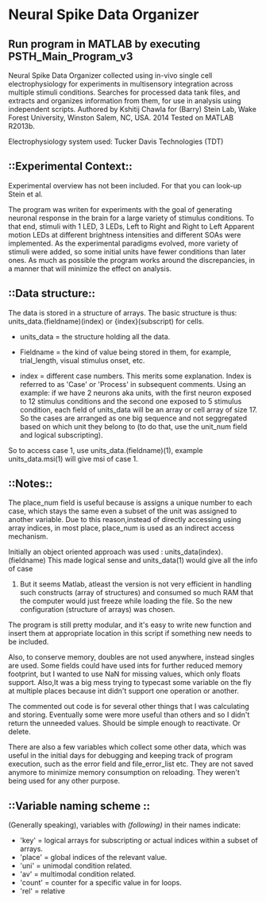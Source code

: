 # Neural Spike Data Organizer
## Run program in MATLAB by executing PSTH_Main_Program_v3

Neural Spike Data Organizer collected using in-vivo single cell electrophysiology for experiments in multisensory integration across multiple stimuli conditions. 
Searches for processed data tank files, and extracts and organizes information from
them, for use in analysis using independent scripts.
Authored by Kshitij Chawla for (Barry) Stein Lab, Wake Forest University, Winston Salem, NC, USA. 2014
Tested on MATLAB R2013b.

Electrophysiology system used: Tucker Davis Technologies (TDT)
## ::Experimental Context::

Experimental overview has not been included. For that you can look-up Stein et al.

The program was writen for experiments with the goal of generating
neuronal response in the brain for a large variety of stimulus conditions. To that end,
stimuli with 1 LED, 3 LEDs, Left to Right and Right to Left Apparent motion
LEDs at different brightness intensities and different SOAs were
implemented.
As the experimental paradigms evolved, more variety of stimuli were added,
so some initial units have fewer conditions than later ones. As much as
possible the program works around the discrepancies, in a manner that will
minimize the effect on analysis.

## ::Data structure::

The data is stored in a structure of arrays. The basic structure is thus:
    units_data.(fieldname)(index) or {index}(subscript) for cells.

- units_data = the structure holding all the data.

- Fieldname = the kind of value being stored in them, for example,
    trial_length, visual stimulus onset, etc.

- index = different case numbers. This merits some explanation. Index is referred to
    as 'Case' or 'Process' in subsequent comments. Using an example:
    if we have 2 neurons aka units, with the first neuron exposed to 12
    stimulus conditions and the second one exposed to 5 stimulus condition, each field of 
    units_data will be an array or cell array of size 17. So the cases are arranged as one big
    sequence and not seggregated based on which unit they belong to (to do
    that, use the unit_num field and logical subscripting).
 
So to access case 1, use units_data.(fieldname)(1), example
units_data.msi(1) will give msi of case 1.

## ::Notes::

The place_num field is useful because is assigns a unique number to each case,
which stays the same even a subset of the unit was assigned to another
variable. Due to this reason,instead of directly accessing using array
indices, in most place, place_num is used as an indirect access mechanism.

Initially an object oriented approach was used :
units_data(index).(fieldname) 
This made logical sense and units_data(1) would give all the info of case
1. But it seems Matlab, atleast the version is not very efficient in
handling such constructs (array of structures) and consumed so much RAM
that the computer would just freeze while loading the file. So the new
configuration (structure of arrays) was chosen.

The program is still pretty modular, and it's easy to write new function
and insert them at appropriate location in this script if something new
needs to be included.

Also, to conserve memory, doubles are not used anywhere, instead singles
are used. Some fields could have used ints for further reduced memory
footprint, but I wanted to use NaN for missing values, which only floats
support. Also,It was a big mess trying to typecast some variable on the fly
at multiple places because int didn't support one operation or another.

The commented out code is for several other things that I was calculating
and storing. Eventually some were more useful than others and so I didn't
return the unneeded values. Should be simple enough to reactivate. Or
delete.

There are also a few variables which collect some other data, which was
useful in the initial days for debugging and keeping track of program
execution, such as the error field and file_error_list etc. They are not
saved anymore to minimize memory consumption on reloading. They weren't
being used for any other purpose.

## ::Variable naming scheme ::

(Generally speaking), variables with _(following)_ in their names indicate:

- 'key' = logical arrays for subscripting or actual indices within a subset
      of arrays.
- 'place' = global indices of the relevant value.
- 'uni' = unimodal condition related.
- 'av' = multimodal condition related.
- 'count' = counter for a specific value in for loops.
- 'rel' = relative

